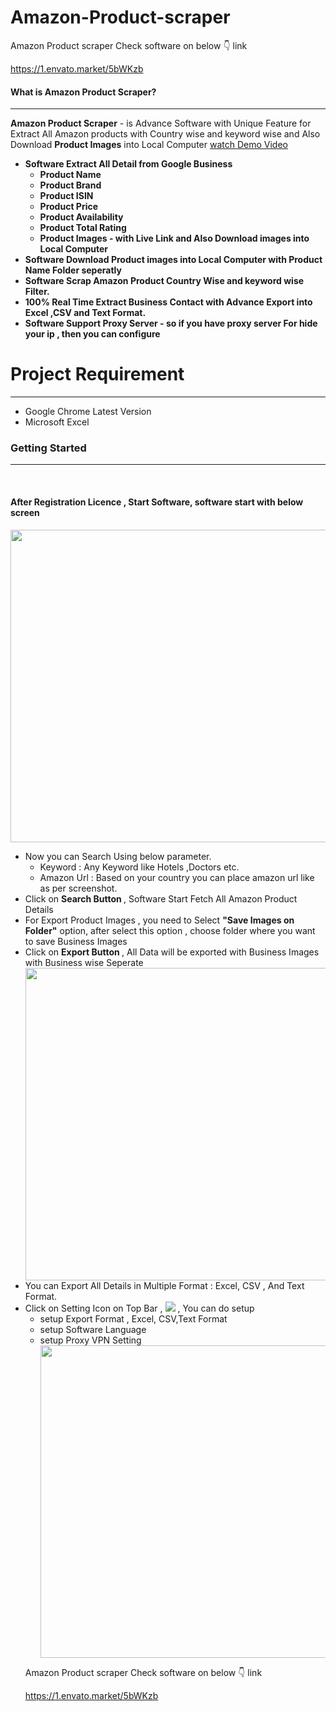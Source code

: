 # Amazon-Product-scraper
Amazon Product scraper
Check software on below 👇 link

https://1.envato.market/5bWKzb

<h4>What is Amazon Product Scraper?</h4>
            <hr class="notop">
            <p>
                <strong>Amazon Product Scraper</strong> - is Advance Software with Unique Feature for Extract All Amazon products with Country wise and keyword wise 
				and Also Download <strong>Product Images</strong> into Local Computer 
<a href="https://youtu.be/2TvbhmFI5n4"  Target="_blank">watch Demo Video</a>		
                <ul>
                    <li>
                         <strong>Software Extract All Detail from Google Business</strong>
						  <ul>
						   <li><strong>Product Name</strong></li>
								  <li><strong>Product Brand</strong></li>
								  <li><strong>Product ISIN</strong></li>
								   <li><strong>Product Price</strong></li>
								   <li><strong>Product Availability</strong></li>
						          <li><strong>Product Total Rating</strong></li>
						       <li><strong>Product Images - with Live Link and Also Download images into Local Computer </strong> </li>
						 </ul> </li><li>
                        <strong>Software Download Product images into Local Computer with Product Name Folder seperatly</strong>
                    </li>
			<li>
                         <strong>Software Scrap Amazon Product  Country Wise and keyword wise Filter.</strong>
                    </li><li>
					      <strong>100% Real Time Extract Business Contact with Advance Export into Excel ,CSV and Text Format.</strong>
						 </li>
				<li>
					     <strong>Software Support Proxy Server - so if you have proxy server For hide your ip , then you can configure</strong>
						 </li>  </ul> </p>
  <div class="page-header">
                <h1>Project Requirement </h1>
                <hr class="notop">
            </div>
            <ul>
                <li>Google Chrome Latest Version</li>
			   <li>Microsoft Excel</li>
            </ul>
		<div class="page-header">
                <h3>Getting Started</h3>
                <hr class="notop">
            </div>
            <br>
            <h4>After Registration Licence , Start Software, software start with below screen</h4>
		<img src="http://bhansalisoft.com/EvantoSnap/AmazonProduct/02.png" style="width:1000px;height:500px"></img>
			<ul>
                  <li>Now you can Search Using  below parameter.
				      <ul>
                  <li>Keyword :   Any Keyword like Hotels ,Doctors etc.</li>
				   <li>Amazon Url :   Based on your country you can place amazon url like as per screenshot.</li>
				 </ul>
				   </li>
				  <li>Click on <strong>Search Button </strong>, Software Start Fetch All Amazon Product Details  </li>
		 <li>For Export Product Images , you need to Select <strong> "Save Images on Folder"</strong> option, after select this option , choose folder where you want to save Business Images </li>
		 <li>Click on <strong>Export Button </strong>, All Data will be exported with Business Images with Business wise Seperate  </li>
				   	<img src="http://bhansalisoft.com/EvantoSnap/AmazonProduct/03.png" style="width:1000px;height:500px"></img>
				     <li>You can Export All Details in Multiple Format : Excel, CSV , And Text Format.</li>
			  <li> Click on Setting Icon on Top Bar ,  	<img src="http://bhansalisoft.com/EvantoSnap/AmazonProduct/settingicon.png"></img> , 
					  You can do setup
					  <ul>
                     <li>
					  setup Export Format , Excel, CSV,Text Format
					  </li>
					   <li>
					   setup Software Language
					  </li>
					   <li>
					   setup Proxy VPN Setting
					  </li>
				    <img src="http://bhansalisoft.com/EvantoSnap/AmazonProduct/04.png" style="width:1000px;height:500px"></img>  
</ul>

Amazon Product scraper Check software on below 👇 link

https://1.envato.market/5bWKzb
